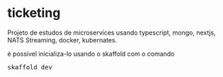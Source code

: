# ticketing
Projeto de estudos de microservices usando typescript, mongo, nextjs, NATS Streaming, docker, kubernates. 

é possivel inicializa-lo usando o skaffold com o comando 
<pre>skaffold dev</pre>
